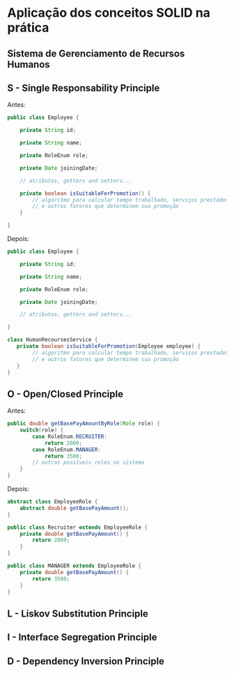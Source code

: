 # Aplicação dos conceitos SOLID na prática

## Sistema de Gerenciamento de Recursos Humanos

## S - Single Responsability Principle

Antes:

```java
public class Employee {

    private String id;

    private String name;

    private RoleEnum role;

    private Date joiningDate;

    // atributos, getters and setters...

    private boolean isSuitableForPromotion() {
        // algoritmo para calcular tempo trabalhado, serviços prestados
        // e outros fatores que determinem sua promoção
    }

}
```

Depois:

```java
public class Employee {

    private String id;

    private String name;

    private RoleEnum role;

    private Date joiningDate;

    // atributos, getters and setters...

}

class HumanRecoursesService {
   private boolean isSuitableForPromotion(Employee employee) {
        // algoritmo para calcular tempo trabalhado, serviços prestados
        // e outros fatores que determinem sua promoção
   }
}
```

## O - Open/Closed Principle

Antes:

```java
public double getBasePayAmountByRole(Role role) {
    switch(role) {
        case RoleEnum.RECRUITER:
            return 2000;
        case RoleEnum.MANAGER:
            return 3500;
        // outras possíveis roles no sistema
    }
}
```

Depois:

```java
abstract class EmployeeRole {
    abstract double getBasePayAmount();
}

public class Recruiter extends EmployeeRole {
    private double getBasePayAmount() {
        return 2000;
    }
}

public class MANAGER extends EmployeeRole {
    private double getBasePayAmount() {
        return 3500;
    }
}
```

## L - Liskov Substitution Principle 

## I - Interface Segregation Principle

## D - Dependency Inversion Principle
